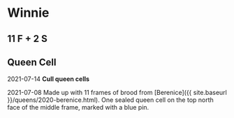 # Winnie

## 11 F + 2 S

## Queen Cell

2021-07-14 **Cull queen cells**

2021-07-08 Made up with 11 frames of brood from [Berenice]({{ site.baseurl }}/queens/2020-berenice.html).   One sealed queen cell on the top north face of the middle frame, marked with a blue pin.
